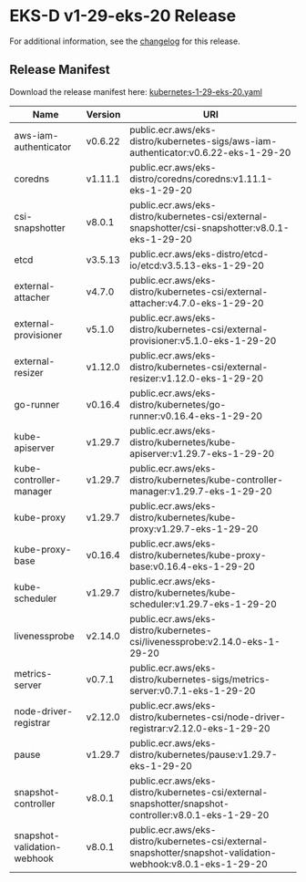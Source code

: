 # EKS-D v1-29-eks-20 Release

For additional information, see the [changelog](CHANGELOG-v1-29-eks-20.md) for this release.

## Release Manifest

Download the release manifest here: [kubernetes-1-29-eks-20.yaml](https://distro.eks.amazonaws.com/kubernetes-1-29/kubernetes-1-29-eks-20.yaml)

| Name | Version | URI |
|------|---------|-----|
| aws-iam-authenticator | v0.6.22 | public.ecr.aws/eks-distro/kubernetes-sigs/aws-iam-authenticator:v0.6.22-eks-1-29-20 |
| coredns | v1.11.1 | public.ecr.aws/eks-distro/coredns/coredns:v1.11.1-eks-1-29-20 |
| csi-snapshotter | v8.0.1 | public.ecr.aws/eks-distro/kubernetes-csi/external-snapshotter/csi-snapshotter:v8.0.1-eks-1-29-20 |
| etcd | v3.5.13 | public.ecr.aws/eks-distro/etcd-io/etcd:v3.5.13-eks-1-29-20 |
| external-attacher | v4.7.0 | public.ecr.aws/eks-distro/kubernetes-csi/external-attacher:v4.7.0-eks-1-29-20 |
| external-provisioner | v5.1.0 | public.ecr.aws/eks-distro/kubernetes-csi/external-provisioner:v5.1.0-eks-1-29-20 |
| external-resizer | v1.12.0 | public.ecr.aws/eks-distro/kubernetes-csi/external-resizer:v1.12.0-eks-1-29-20 |
| go-runner | v0.16.4 | public.ecr.aws/eks-distro/kubernetes/go-runner:v0.16.4-eks-1-29-20 |
| kube-apiserver | v1.29.7 | public.ecr.aws/eks-distro/kubernetes/kube-apiserver:v1.29.7-eks-1-29-20 |
| kube-controller-manager | v1.29.7 | public.ecr.aws/eks-distro/kubernetes/kube-controller-manager:v1.29.7-eks-1-29-20 |
| kube-proxy | v1.29.7 | public.ecr.aws/eks-distro/kubernetes/kube-proxy:v1.29.7-eks-1-29-20 |
| kube-proxy-base | v0.16.4 | public.ecr.aws/eks-distro/kubernetes/kube-proxy-base:v0.16.4-eks-1-29-20 |
| kube-scheduler | v1.29.7 | public.ecr.aws/eks-distro/kubernetes/kube-scheduler:v1.29.7-eks-1-29-20 |
| livenessprobe | v2.14.0 | public.ecr.aws/eks-distro/kubernetes-csi/livenessprobe:v2.14.0-eks-1-29-20 |
| metrics-server | v0.7.1 | public.ecr.aws/eks-distro/kubernetes-sigs/metrics-server:v0.7.1-eks-1-29-20 |
| node-driver-registrar | v2.12.0 | public.ecr.aws/eks-distro/kubernetes-csi/node-driver-registrar:v2.12.0-eks-1-29-20 |
| pause | v1.29.7 | public.ecr.aws/eks-distro/kubernetes/pause:v1.29.7-eks-1-29-20 |
| snapshot-controller | v8.0.1 | public.ecr.aws/eks-distro/kubernetes-csi/external-snapshotter/snapshot-controller:v8.0.1-eks-1-29-20 |
| snapshot-validation-webhook | v8.0.1 | public.ecr.aws/eks-distro/kubernetes-csi/external-snapshotter/snapshot-validation-webhook:v8.0.1-eks-1-29-20 |
